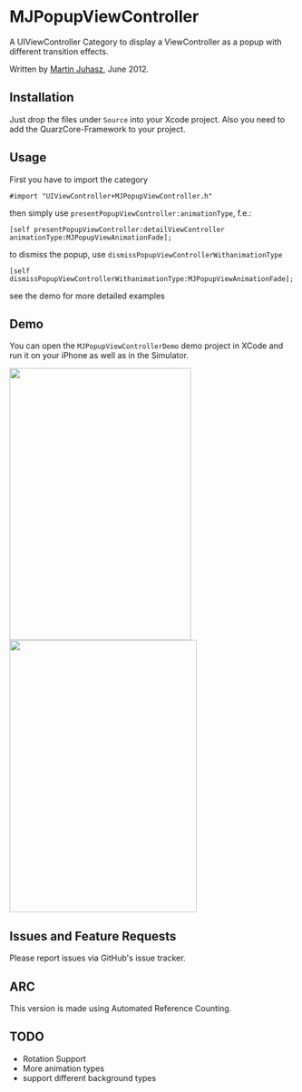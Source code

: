 # MJPopupViewController

A UIViewController Category to display a ViewController as a popup with different transition effects.

Written by [Martin Juhasz](http://martinjuhasz.de), June 2012.


## Installation

Just drop the files under `Source` into your Xcode project.
Also you need to add the QuarzCore-Framework to your project.


## Usage

First you have to import the category

	#import "UIViewController+MJPopupViewController.h"
	
then simply use `presentPopupViewController:animationType`, f.e.:
	
	[self presentPopupViewController:detailViewController animationType:MJPopupViewAnimationFade];
	
to dismiss the popup, use `dismissPopupViewControllerWithanimationType`
	
	[self dismissPopupViewControllerWithanimationType:MJPopupViewAnimationFade];
	
see the demo for more detailed examples


## Demo

You can open the `MJPopupViewControllerDemo` demo project in XCode and run it on your iPhone as well as in the Simulator.

<img src="https://raw.github.com/martinjuhasz/MJPopupViewController/master/assets/demo1.png" width="320" height="480"/>
<img src="https://raw.github.com/martinjuhasz/MJPopupViewController/master/assets/demo2.png" width="330" height="480"/>


## Issues and Feature Requests

Please report issues via GitHub's issue tracker.


## ARC

This version is made using Automated Reference Counting.


## TODO

- Rotation Support
- More animation types
- support different background types